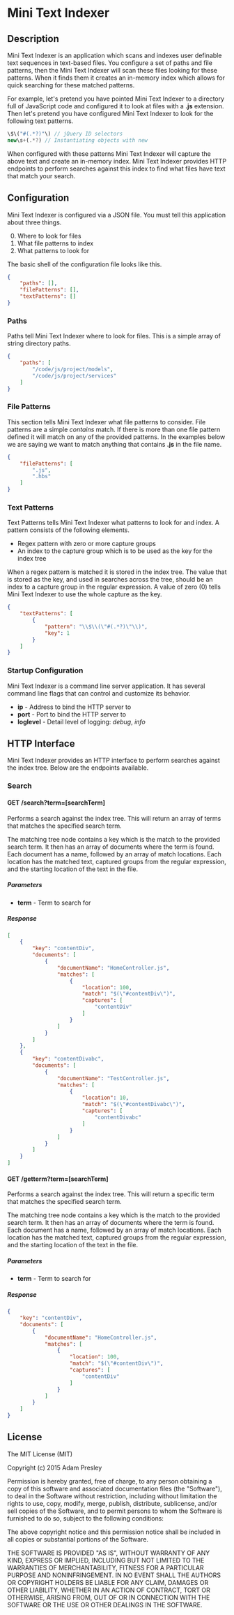 Mini Text Indexer
=================

Description
-----------
Mini Text Indexer is an application which scans and indexes user definable text sequences in text-based files. You configure a set of paths and file patterns, then the Mini Text Indexer will scan these files looking for these patterns. When it finds them it creates an in-memory index which allows for quick searching for these matched patterns.

For example, let's pretend you have pointed Mini Text Indexer to a directory full of JavaScript code and configured it to look at files with a **.js** extension. Then let's pretend you have configured Mini Text Indexer to look for the following text patterns.

```js
\$\("#(.*?)"\) // jQuery ID selectors
new\s+(.*?) // Instantiating objects with new
```

When configured with these patterns Mini Text Indexer will capture the above text and create an in-memory index. Mini Text Indexer provides HTTP endpoints to perform searches against this index to find what files have text that match your search.

Configuration
-------------
Mini Text Indexer is configured via a JSON file. You must tell this application about three things.

0. Where to look for files
0. What file patterns to index
0. What patterns to look for

The basic shell of the configuration file looks like this.

```json
{
	"paths": [],
	"filePatterns": [],
	"textPatterns": []
}
```

### Paths
Paths tell Mini Text Indexer where to look for files. This is a simple array of string directory paths.

```json
{
	"paths": [
		"/code/js/project/models",
		"/code/js/project/services"
	]
}
```

### File Patterns
This section tells Mini Text Indexer what file patterns to consider. File patterns are a simple *contains* match. If there is more than one file pattern defined it will match on any of the provided patterns. In the examples below we are saying we want to match anything that contains **.js** in the file name.

```json
{
	"filePatterns": [
		".js",
		".hbs"
	]
}
```

### Text Patterns
Text Patterns tells Mini Text Indexer what patterns to look for and index. A pattern consists of the following elements.

* Regex pattern with zero or more capture groups
* An index to the capture group which is to be used as the key for the index tree

When a regex pattern is matched it is stored in the index tree. The value that is stored as the key, and used in searches across the tree, should be an index to a capture group in the regular expression. A value of zero (0) tells Mini Text Indexer to use the whole capture as the key.

```json
{
	"textPatterns": [
		{
			"pattern": "\\$\\(\"#(.*?)\"\\)",
			"key": 1
		}
	]
}
```

### Startup Configuration
Mini Text Indexer is a command line server application. It has several command line flags that can control and customize its behavior.

* **ip** - Address to bind the HTTP server to
* **port** - Port to bind the HTTP server to
* **loglevel** - Detail level of logging: *debug*, *info*

HTTP Interface
--------------
Mini Text Indexer provides an HTTP interface to perform searches against the index tree. Below are the endpoints available.

### Search

#### GET /search?term=[searchTerm]
Performs a search against the index tree. This will return an array of terms that matches the specified search term.

The matching tree node contains a key which is the match to the provided search term. It then has an array of documents where the term is found. Each document has a name, followed by an array of match locations. Each location has the matched text, captured groups from the regular expression, and the starting location of the text in the file.

##### Parameters
* **term** - Term to search for

##### Response
```json
[
	{
		"key": "contentDiv",
		"documents": [
			{
				"documentName": "HomeController.js",
				"matches": [
					{
						"location": 100,
						"match": "$(\"#contentDiv\")",
						"captures": [
							"contentDiv"
						]
					}
				]
			}
		]
	},
	{
		"key": "contentDivabc",
		"documents": [
			{
				"documentName": "TestController.js",
				"matches": [
					{
						"location": 10,
						"match": "$(\"#contentDivabc\")",
						"captures": [
							"contentDivabc"
						]
					}
				]
			}
		]
	}
]
```

#### GET /getterm?term=[searchTerm]
Performs a search against the index tree. This will return a specific term that matches the specified search term.

The matching tree node contains a key which is the match to the provided search term. It then has an array of documents where the term is found. Each document has a name, followed by an array of match locations. Each location has the matched text, captured groups from the regular expression, and the starting location of the text in the file.

##### Parameters
* **term** - Term to search for

##### Response
```json
{
	"key": "contentDiv",
	"documents": [
		{
			"documentName": "HomeController.js",
			"matches": [
				{
					"location": 100,
					"match": "$(\"#contentDiv\")",
					"captures": [
						"contentDiv"
					]
				}
			]
		}
	]
}
```

License
-------

The MIT License (MIT)

Copyright (c) 2015 Adam Presley

Permission is hereby granted, free of charge, to any person obtaining a copy
of this software and associated documentation files (the "Software"), to deal
in the Software without restriction, including without limitation the rights
to use, copy, modify, merge, publish, distribute, sublicense, and/or sell
copies of the Software, and to permit persons to whom the Software is
furnished to do so, subject to the following conditions:

The above copyright notice and this permission notice shall be included in all
copies or substantial portions of the Software.

THE SOFTWARE IS PROVIDED "AS IS", WITHOUT WARRANTY OF ANY KIND, EXPRESS OR
IMPLIED, INCLUDING BUT NOT LIMITED TO THE WARRANTIES OF MERCHANTABILITY,
FITNESS FOR A PARTICULAR PURPOSE AND NONINFRINGEMENT. IN NO EVENT SHALL THE
AUTHORS OR COPYRIGHT HOLDERS BE LIABLE FOR ANY CLAIM, DAMAGES OR OTHER
LIABILITY, WHETHER IN AN ACTION OF CONTRACT, TORT OR OTHERWISE, ARISING FROM,
OUT OF OR IN CONNECTION WITH THE SOFTWARE OR THE USE OR OTHER DEALINGS IN THE
SOFTWARE.
